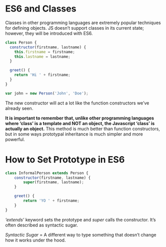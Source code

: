 # ES6 and Classes

Classes in other programming languages are extremely popular techniques for defining objects. JS doesn’t support classes in its current state; however, they will be introduced with ES6.

```javascript
class Person {
  constructor(firstname, lastname) {
    this.firstname = firstname;
    this.lastname = lastname;
  }

  greet() {
    return 'Hi ' + firstname;
  }
}

var john = new Person('John', 'Doe');
```

The new constructor will act a lot like the function constructors we’ve already seen.

**It is important to remember that, unlike other programming languages where ‘class’ is a template and NOT an object, the Javascript ‘class’ is actually an object.** This method is much better than function constructors, but in some ways prototypal inheritance is much simpler and more powerful.

# How to Set Prototype in ES6

```javascript
class InformalPerson extends Person {
    constructor(firstname, lastname) {
        super(firstname, lastname);
    }

    greet() {
        return 'YO ' + firstname;
    }
}
```

*‘extends’* keyword sets the prototype and *super* calls the constructor. It’s often described as syntactic sugar.

*Syntactic Sugar* = A different way to type something that doesn’t change how it works under the hood.

